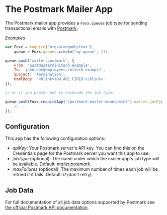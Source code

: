 # The Postmark Mailer App

The Postmark mailer app provides a `Foxx.queues` job type for sending transactional emails with [Postmark](https://postmarkapp.com/).

*Examples*

```js
var Foxx = require('org/arangodb/foxx'),
    queue = Foxx.queues.create('my-queue', 1);

queue.push('mailer.postmark', {
    From: 'postmaster@initech.example',
    To: 'john.doe@employees.initech.example',
    Subject: 'Termination',
    HtmlBody: '<blink>YOU ARE FIRED!</blink>'
});

// or if you prefer not to hardcode the job type:

queue.push(Foxx.requireApp('/postmark-mailer-mountpoint').mailer.jobType, {
    // ...
});
```

## Configuration

This app has the following configuration options:

* *apiKey*: Your Postmark server's API key. You can find this on the Credentials page for the Postmark server you want this app to use.
* *jobType* (optional): The name under which the mailer app's job type will be available. Default: *mailer.postmark*.
* *maxFailures* (optional): The maximum number of times each job will be retried if it fails. Default: *0* (don't retry).

## Job Data

For full documentation of all job data options supported by Postmark see [the official Postmark API documentation](http://developer.postmarkapp.com/developer-build.html#message-format).